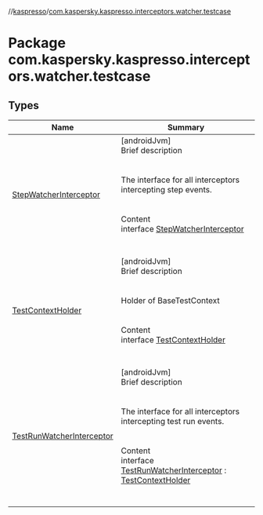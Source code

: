 //[kaspresso](../index.md)/[com.kaspersky.kaspresso.interceptors.watcher.testcase](index.md)



# Package com.kaspersky.kaspresso.interceptors.watcher.testcase  


## Types  
  
|  Name|  Summary| 
|---|---|
| [StepWatcherInterceptor](-step-watcher-interceptor/index.md)| [androidJvm]  <br>Brief description  <br><br><br>The interface for all interceptors intercepting step events.<br><br>  <br>Content  <br>interface [StepWatcherInterceptor](-step-watcher-interceptor/index.md)  <br><br><br>
| [TestContextHolder](-test-context-holder/index.md)| [androidJvm]  <br>Brief description  <br><br><br>Holder of BaseTestContext<br><br>  <br>Content  <br>interface [TestContextHolder](-test-context-holder/index.md)  <br><br><br>
| [TestRunWatcherInterceptor](-test-run-watcher-interceptor/index.md)| [androidJvm]  <br>Brief description  <br><br><br>The interface for all interceptors intercepting test run events.<br><br>  <br>Content  <br>interface [TestRunWatcherInterceptor](-test-run-watcher-interceptor/index.md) : [TestContextHolder](-test-context-holder/index.md)  <br><br><br>

